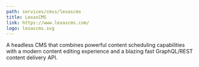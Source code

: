 ```yaml
---
path: services/cmss/lexascms
title: LexasCMS
link: https://www.lexascms.com/
logo: lexascms.svg
---
```


A headless CMS that combines powerful content scheduling capabilities with a modern content editing experience and a blazing fast GraphQL/REST content delivery API.
